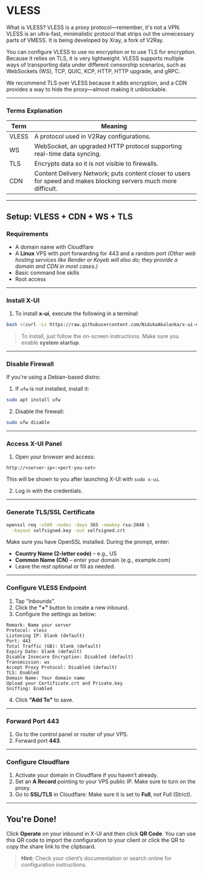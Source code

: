 # VLESS

What is VLESS?
VLESS is a proxy protocol—remember, it's not a VPN. VLESS is an ultra-fast, minimalistic protocol that strips out the unnecessary parts of VMESS. It is being developed by Xray, a fork of V2Ray.

You can configure VLESS to use no encryption or to use TLS for encryption. Because it relies on TLS, it is very lightweight. VLESS supports multiple ways of transporting data under different censorship scenarios, such as WebSockets (WS), TCP, QUIC, KCP, HTTP, HTTP upgrade, and gRPC.

We recommend TLS over VLESS because it adds encryption, and a CDN provides a way to hide the proxy—almost making it unblockable.

---

### Terms Explanation

| Term  | Meaning                                                                                                          |
| ----- | ---------------------------------------------------------------------------------------------------------------- |
| VLESS | A protocol used in V2Ray configurations.                                                                         |
| WS    | WebSocket, an upgraded HTTP protocol supporting real-time data syncing.                                          |
| TLS   | Encrypts data so it is not visible to firewalls.                                                                 |
| CDN   | Content Delivery Network; puts content closer to users for speed and makes blocking servers much more difficult. |

---

## Setup: **VLESS + CDN + WS + TLS**

### Requirements

* A domain name with Cloudflare
* A **Linux** VPS with port forwarding for 443 and a random port
  *(Other web hosting services like Render or Koyeb will also do; they provide a domain and CDN in most cases.)*
* Basic command line skills
* Root access

---

### Install X-UI

1. To install **x-ui**, execute the following in a terminal:

```bash
bash <(curl -Ls https://raw.githubusercontent.com/NidukaAkalanka/x-ui-english/master/install.sh)
```

> To install, just follow the on-screen instructions. Make sure you enable **system startup**.

---

### Disable Firewall

If you're using a Debian-based distro:

1. If `ufw` is not installed, install it:

```bash
sudo apt install ufw
```

2. Disable the firewall:

```bash
sudo ufw disable
```

---

### Access X-UI Panel

1. Open your browser and access:

```
http://<server-ip>:<port-you-set>
```

This will be shown to you after launching X-UI with `sudo x-ui`.

2. Log in with the credentials.

---

### Generate TLS/SSL Certificate

```bash
openssl req -x509 -nodes -days 365 -newkey rsa:2048 \
  -keyout selfsigned.key -out selfsigned.crt
```

Make sure you have OpenSSL installed. During the prompt, enter:

* **Country Name (2-letter code)** – e.g., US
* **Common Name (CN)** – enter your domain (e.g., example.com)
* Leave the rest optional or fill as needed.

---

### Configure VLESS Endpoint

1. Tap "Inbounds".
2. Click the **"+"** button to create a new inbound.
3. Configure the settings as below:

```
Remark: Name your server
Protocol: vless
Listening IP: blank (default)
Port: 443
Total Traffic (GB): blank (default)
Expiry Date: blank (default)
Disable Insecure Encryption: Disabled (default)
Transmission: ws
Accept Proxy Protocol: Disabled (default)
TLS: Enabled
Domain Name: Your domain name
Upload your Certificate.crt and Private.key
Sniffing: Enabled
```

4. Click **"Add To"** to save.

---

### Forward Port 443

1. Go to the control panel or router of your VPS.
2. Forward port **443**.

---

### Configure Cloudflare

1. Activate your domain in Cloudflare if you haven't already.
2. Set an **A Record** pointing to your VPS public IP. Make sure to turn on the proxy.
3. Go to **SSL/TLS** in Cloudflare:
   Make sure it is set to **Full**, not Full (Strict).

---

## You're Done!

Click **Operate** on your inbound in X-UI and then click **QR Code**. You can use this QR code to import the configuration to your client or click the QR to copy the share link to the clipboard.

> **Hint:** Check your client’s documentation or search online for configuration instructions.
